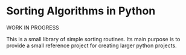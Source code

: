 
Sorting Algorithms in Python
============

WORK IN PROGRESS

This is a small library of simple sorting routines.  Its main purpose is to provide a small reference project for creating larger python projects.
